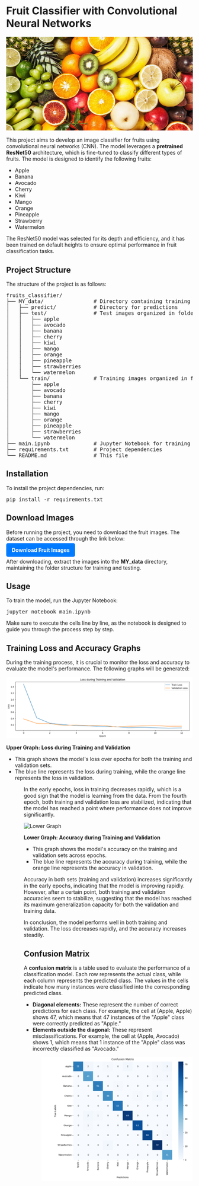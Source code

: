 <h1>Fruit Classifier with Convolutional Neural Networks</h1>

<!-- Imagen de portada -->
<img src="dataset-cover.jpg" alt="Fruit Classifier" style="max-width: 100%; height: auto;">

<p>This project aims to develop an image classifier for fruits using convolutional neural networks (CNN). The model leverages a <strong>pretrained ResNet50</strong> architecture, which is fine-tuned to classify different types of fruits. The model is designed to identify the following fruits:</p>

<ul>
    <li>Apple</li>
    <li>Banana</li>
    <li>Avocado</li>
    <li>Cherry</li>
    <li>Kiwi</li>
    <li>Mango</li>
    <li>Orange</li>
    <li>Pineapple</li>
    <li>Strawberry</li>
    <li>Watermelon</li>
</ul>

<p>The ResNet50 model was selected for its depth and efficiency, and it has been trained on default heights to ensure optimal performance in fruit classification tasks.</p>

<h2>Project Structure</h2>

<p>The structure of the project is as follows:</p>

<pre>
fruits_classifier/
├── MY_data/                # Directory containing training and test data
│   ├── predict/            # Directory for predictions
│   ├── test/               # Test images organized in folders by class
│   │   ├── apple
│   │   ├── avocado
│   │   ├── banana
│   │   ├── cherry
│   │   ├── kiwi
│   │   ├── mango
│   │   ├── orange
│   │   ├── pineapple
│   │   ├── strawberries
│   │   └── watermelon
│   └── train/              # Training images organized in folders by class
│       ├── apple
│       ├── avocado
│       ├── banana
│       ├── cherry
│       ├── kiwi
│       ├── mango
│       ├── orange
│       ├── pineapple
│       ├── strawberries
│       └── watermelon
├── main.ipynb              # Jupyter Notebook for training and evaluation
├── requirements.txt        # Project dependencies
└── README.md               # This file
</pre>

<h2>Installation</h2>

<p>To install the project dependencies, run:</p>

<pre>
pip install -r requirements.txt
</pre>

<h2>Download Images</h2>

<p>Before running the project, you need to download the fruit images. The dataset can be accessed through the link below:</p>

<p style="font-weight: bold;">
    <a href="https://drive.google.com/drive/folders/1ru2np2wMl27f1kRUfR7fnXRDadi3o525?usp=drive_link" target="_blank" style="text-decoration: none; color: #ffffff; background-color: #007bff; padding: 10px 15px; border-radius: 5px;">Download Fruit Images</a>
</p>

<p>After downloading, extract the images into the <strong>MY_data</strong> directory, maintaining the folder structure for training and testing.</p>

<h2>Usage</h2>

<p>To train the model, run the Jupyter Notebook:</p>

<pre>
jupyter notebook main.ipynb
</pre>

<p>Make sure to execute the cells line by line, as the notebook is designed to guide you through the process step by step.</p>

<h2>Training Loss and Accuracy Graphs</h2>

<p>During the training process, it is crucial to monitor the loss and accuracy to evaluate the model's performance. The following graphs will be generated:</p>

<!-- Imagen de ejemplo para la gráfica de pérdida -->
<img src="loss.png" alt="Upper Graph" style="max-width: 100%; height: auto;">

<strong>Upper Graph: Loss during Training and Validation</strong>

<ul>
    <li>This graph shows the model's loss over epochs for both the training and validation sets.</li>
    <li>The blue line represents the loss during training, while the orange line represents the loss in validation.</li>
<ul>
<p>In the early epochs, loss in training decreases rapidly, which is a good sign that the model is learning from the data. From the fourth epoch, both training and validation loss are stabilized, indicating that the model has reached a point where performance does not improve significantly.</p>

<!-- Imagen de ejemplo para la gráfica de precisión -->
<img src="accurrancy.png" alt="Lower Graph" style="max-width: 100%; height: auto;">

<strong>Lower Graph: Accuracy during Training and Validation</strong>

<ul>
    <li>This graph shows the model's accuracy on the training and validation sets across epochs.</li>
    <li>The blue line represents the accuracy during training, while the orange line represents the accuracy in validation.</li>
</ul>

<p>Accuracy in both sets (training and validation) increases significantly in the early epochs, indicating that the model is improving rapidly. However, after a certain point, both training and validation accuracies seem to stabilize, suggesting that the model has reached its maximum generalization capacity for both the validation and training data.</p>

<p>In conclusion, the model performs well in both training and validation. The loss decreases rapidly, and the accuracy increases steadily.</p>

<h2>Confusion Matrix</h2>

<p>A <strong>confusion matrix</strong> is a table used to evaluate the performance of a classification model. Each row represents the actual class, while each column represents the predicted class. The values in the cells indicate how many instances were classified into the corresponding predicted class.</p>

<ul>
    <li><strong>Diagonal elements:</strong> These represent the number of correct predictions for each class. For example, the cell at (Apple, Apple) shows 47, which means that 47 instances of the "Apple" class were correctly predicted as "Apple."</li>
    <li><strong>Elements outside the diagonal:</strong> These represent misclassifications. For example, the cell at (Apple, Avocado) shows 1, which means that 1 instance of the "Apple" class was incorrectly classified as "Avocado."</li>
<ul>

<!-- Imagen de ejemplo para la matriz de confusión -->
<img src="confusion-Matrix.png" alt="Confusion Matrix" style="max-width: 100%; height: auto;">

